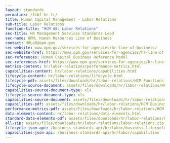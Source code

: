 ```yaml
---
layout: standards
permalink: /fibf-hr-lr/
title: Human Capital Management - Labor Relations
sub-title: Labor Relations
function-title: "HCM A8: Labor Relations"
sec-title: HR Management Services Standards Lead
sec-name: OPM, Human Resources Line of Business
contact: HRLoB@opm.gov
sec-website: www.opm.gov/services-for-agencies/hr-line-of-business/
sec-website-href: https://www.opm.gov/services-for-agencies/hr-line-of-business/
sec-references: Human Capital Business Reference Model
sec-references-href: https://www.opm.gov/services-for-agencies/hr-line-of-business/hc-business-reference-model/
metrics-content: hr/labor-relations/performance-metrics.html
capabilities-content: hr/labor-relations/capabilities.html
lifecycle-content: hr/labor-relations/lifecycle.html
lifecycle-pdf: assets/files/downloads/hr/labor-relations/HCM Functions and Activities_A8 (Labor Relations).xlsx
lifecycle-source-document: assets/files/downloads/hr/labor-relations/HCM Functions and Activities_A8 (Labor Relations).xlsx
capabilities-source-document-type: xls
lifecycle-source-document-type: xls
capabilities-source-document: assets/files/downloads/hr/labor-relations/HCM Business Capabilities_A8 (Labor Relations).xlsx
capabilities-pdf: assets/files/downloads/hr/labor-relations/HCM Business Capabilities_A8 (Labor Relations).xlsx
performance-metrics-pdf: assets/files/downloads/hr/labor-relations/HCM Service Measures_A8 (Labor Relations).xlsx
data-elements-content: hr/labor-relations/data-elements.html
standard-data-elements-pdf: assets/files/downloads/hr/labor-relations/HCM Data Elements_A8 (Labor Relations).xlsx
all-zip: assets/files/downloads/hr/labor-relations/labor-relations.zip
lifecycle-json-api: /business-standards-api/hr/labor/business-lifecycle
capabilities-json-api: /business-standards-api/hr/labor/capabilities
---
```

